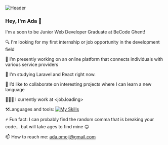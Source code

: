 ![Header](./github-banner.png)

### Hey, I'm Ada 👋

I'm a soon to be Junior Web Developer Graduate at BeCode Ghent!

🔍 I'm looking for my first internship or job opportunity in the development field

🔭 I’m presently working on an online platform that connects individuals with various service providers

🌱 I'm studying Laravel and React right now.

👯 I’d like to collaborate on interesting projects where I can learn a new language

👩🏾‍💻 I currently work at <job.loading>

⚒️Languages and tools: [![My Skills](https://skillicons.dev/icons?i=html,js,css,laravel,mysql,php,vscode,github&theme=light&perline=3)](https://skillicons.dev)

⚡ Fun fact: I can probably find the random comma that is breaking your code... but will take ages to find mine 🙃

📫 How to reach me: ada.omoji@gmail.com

<!-- 📄 Here's my Resume -->

<!-- [![Ada's GitHub stats](https://github-readme-stats.vercel.app/api?username=ada-omoji&show_icons=true)](https://github.com/ada-omoji/github-readme-stats) -->
<!-- https://github.com/anuraghazra/github-readme-stats -->
<!-- 
- 🤔 I’m looking for help with ...
- 💬 Ask me about ... -->

